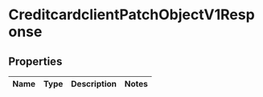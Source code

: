 
# CreditcardclientPatchObjectV1Response

## Properties
| Name | Type | Description | Notes |
| ------------ | ------------- | ------------- | ------------- |




